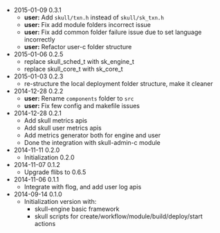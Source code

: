 * 2015-01-09 0.3.1
   * **user:** Add `skull/txn.h` instead of `skull/sk_txn.h`
   * **user:** Fix add module folders incorrect issue
   * **user:** Fix add common folder failure issue due to set language incorrectly
   * **user:** Refactor user-c folder structure
* 2015-01-06 0.2.5
   * replace skull_sched_t with sk_engine_t
   * replace skull_core_t with sk_core_t
* 2015-01-03 0.2.3
   * re-structure the local deployment folder structure, make it cleaner
* 2014-12-28 0.2.2
   * **user:** Rename `components` folder to `src`
   * **user:** Fix few config and makefile issues
* 2014-12-28 0.2.1
   * Add skull metrics apis
   * Add skull user metrics apis
   * Add metrics generator both for engine and user
   * Done the integration with skull-admin-c module
* 2014-11-11 0.2.0
   * Initialization 0.2.0
* 2014-11-07 0.1.2
   * Upgrade flibs to 0.6.5
* 2014-11-06 0.1.1
   * Integrate with flog, and add user log apis
* 2014-09-14 0.1.0
   * Initialization version with:
      * skull-engine basic framework
      * skull scripts for create/workflow/module/build/deploy/start actions
